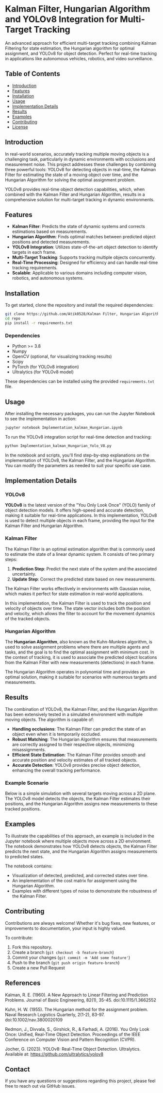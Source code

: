 # Kalman Filter, Hungarian Algorithm and YOLOv8 Integration for Multi-Target Tracking

An advanced approach for efficient multi-target tracking combining Kalman Filtering for state estimation, the Hungarian algorithm for optimal assignment, and YOLOv8 for object detection. Perfect for real-time tracking in applications like autonomous vehicles, robotics, and video surveillance.

## Table of Contents
- [Introduction](#introduction)
- [Features](#features)
- [Installation](#installation)
- [Usage](#usage)
- [Implementation Details](#implementation-details)
- [Results](#results)
- [Examples](#examples)
- [Contributing](#contributing)
- [License](#license)

## Introduction
In real-world scenarios, accurately tracking multiple moving objects is a challenging task, particularly in dynamic environments with occlusions and measurement noise. This project addresses these challenges by combining three powerful tools: YOLOv8 for detecting objects in real-time, the Kalman Filter for estimating the state of a moving object over time, and the Hungarian Algorithm for solving the optimal assignment problem.

YOLOv8 provides real-time object detection capabilities, which, when combined with the Kalman Filter and Hungarian Algorithm, results in a comprehensive solution for multi-target tracking in dynamic environments.

## Features
- **Kalman Filter**: Predicts the state of dynamic systems and corrects estimations based on measurements.
- **Hungarian Algorithm**: Finds optimal matches between predicted object positions and detected measurements.
- **YOLOv8 Integration**: Utilizes state-of-the-art object detection to identify targets in each frame.
- **Multi-Target Tracking**: Supports tracking multiple objects concurrently.
- **Real-Time Processing**: Designed for efficiency and can handle real-time tracking requirements.
- **Scalable**: Applicable to various domains including computer vision, robotics, and autonomous systems.

## Installation
To get started, clone the repository and install the required dependencies:

```bash
git clone https://github.com/Atik0528/Kalman Filter, Hungarian Algorithm and YOLOv8 Integration for Multi-Target Tracking.git
cd repo
pip install -r requirements.txt
```

### Dependencies
- Python >= 3.8
- Numpy
- OpenCV (optional, for visualizing tracking results)
- Scipy
- PyTorch (for YOLOv8 integration)
- Ultralytics (for YOLOv8 model)

These dependencies can be installed using the provided `requirements.txt` file.

## Usage
After installing the necessary packages, you can run the Jupyter Notebook to see the implementation in action:

```bash
jupyter notebook Implementation_kalman_Hungarian.ipynb
```

To run the YOLOv8 integration script for real-time detection and tracking:

```bash
python Implementation_kalman_Hungarian_Yolo_V8.py
```

In the notebook and scripts, you'll find step-by-step explanations on the implementation of YOLOv8, the Kalman Filter, and the Hungarian Algorithm. You can modify the parameters as needed to suit your specific use case.

## Implementation Details
### YOLOv8
**YOLOv8** is the latest version of the "You Only Look Once" (YOLO) family of object detection models. It offers high-speed and accurate detection, making it suitable for real-time applications. In this implementation, YOLOv8 is used to detect multiple objects in each frame, providing the input for the Kalman Filter and Hungarian Algorithm.

### Kalman Filter
The Kalman Filter is an optimal estimation algorithm that is commonly used to estimate the state of a linear dynamic system. It consists of two primary steps:

1. **Prediction Step**: Predict the next state of the system and the associated uncertainty.
2. **Update Step**: Correct the predicted state based on new measurements.

The Kalman Filter works effectively in environments with Gaussian noise, which makes it perfect for state estimation in real-world applications.

In this implementation, the Kalman Filter is used to track the position and velocity of objects over time. The state vector includes both the position and velocity, which allows the filter to account for the movement dynamics of the tracked objects.

### Hungarian Algorithm
The **Hungarian Algorithm**, also known as the Kuhn-Munkres algorithm, is used to solve assignment problems where there are multiple agents and tasks, and the goal is to find the optimal assignment with minimum cost. In the context of tracking, it is used to associate the predicted object locations from the Kalman Filter with new measurements (detections) in each frame.

The Hungarian Algorithm operates in polynomial time and provides an optimal solution, making it suitable for scenarios with numerous targets and measurements.

## Results
The combination of YOLOv8, the Kalman Filter, and the Hungarian Algorithm has been extensively tested in a simulated environment with multiple moving objects. The algorithm is capable of:

- **Handling occlusions**: The Kalman Filter can predict the state of an object even when it is temporarily occluded.
- **Robust Matching**: The Hungarian Algorithm ensures that measurements are correctly assigned to their respective objects, minimizing misassignments.
- **Efficient State Estimation**: The Kalman Filter provides smooth and accurate position and velocity estimates of all tracked objects.
- **Accurate Detection**: YOLOv8 provides precise object detection, enhancing the overall tracking performance.

### Example Scenario
Below is a simple simulation with several targets moving across a 2D plane. The YOLOv8 model detects the objects, the Kalman Filter estimates their positions, and the Hungarian Algorithm assigns new measurements to these tracked positions.

## Examples
To illustrate the capabilities of this approach, an example is included in the Jupyter notebook where multiple objects move across a 2D environment. The notebook demonstrates how YOLOv8 detects objects, the Kalman Filter predicts the next state, and the Hungarian Algorithm assigns measurements to predicted states.

The notebook contains:
- Visualization of detected, predicted, and corrected states over time.
- An implementation of the cost matrix for assignment using the Hungarian Algorithm.
- Examples with different types of noise to demonstrate the robustness of the Kalman Filter.

## Contributing
Contributions are always welcome! Whether it's bug fixes, new features, or improvements to documentation, your input is highly valued.

To contribute:
1. Fork this repository.
2. Create a branch (`git checkout -b feature-branch`)
3. Commit your changes (`git commit -m 'Add some feature'`)
4. Push to the branch (`git push origin feature-branch`)
5. Create a new Pull Request

## References

Kalman, R. E. (1960). A New Approach to Linear Filtering and Prediction Problems. Journal of Basic Engineering, 82(1), 35-45. doi:10.1115/1.3662552

Kuhn, H. W. (1955). The Hungarian method for the assignment problem. Naval Research Logistics Quarterly, 2(1-2), 83-97. doi:10.1002/nav.3800020109

Redmon, J., Divvala, S., Girshick, R., & Farhadi, A. (2016). You Only Look Once: Unified, Real-Time Object Detection. Proceedings of the IEEE Conference on Computer Vision and Pattern Recognition (CVPR).

Jocher, G. (2023). YOLOv8: Real-Time Object Detection. Ultralytics. Available at: https://github.com/ultralytics/yolov8

## Contact
If you have any questions or suggestions regarding this project, please feel free to reach out via GitHub issues.


